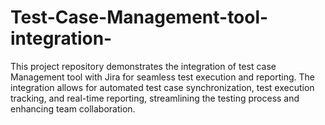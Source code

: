 # Test-Case-Management-tool-integration-
This project repository demonstrates the integration of test case Management tool with Jira for seamless test execution and reporting. The integration allows for automated test case synchronization, test execution tracking, and real-time reporting, streamlining the testing process and enhancing team collaboration.

